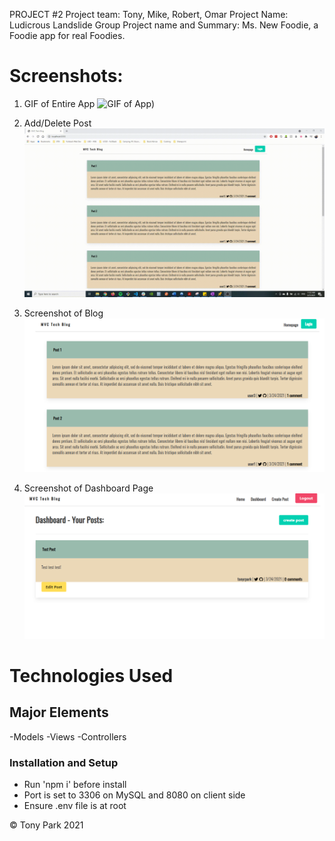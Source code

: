PROJECT #2
Project team: Tony, Mike, Robert, Omar
Project Name: Ludicrous Landslide Group
Project name and Summary: Ms. New Foodie, a Foodie app for real Foodies.

# Screenshots:

1. GIF of Entire App
   ![GIF of App](./images/tech-blog.gif))

2. Add/Delete Post
   <br>
   ![Usage of App](./images/tech-blog-usage.gif)

3. Screenshot of Blog
   <br>
   ![Screenshot 1](./images/screenshot1.PNG)

4. Screenshot of Dashboard Page
   <br>
   ![Screenshot 2](./images/screenshot2.PNG)

# Technologies Used

## Major Elements

-Models
-Views
-Controllers

### Installation and Setup

- Run 'npm i' before install
- Port is set to 3306 on MySQL and 8080 on client side
- Ensure .env file is at root

© Tony Park 2021
